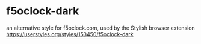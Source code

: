 # f5oclock-dark
an alternative style for f5oclock.com, used by the Stylish browser extension
https://userstyles.org/styles/153450/f5oclock-dark
